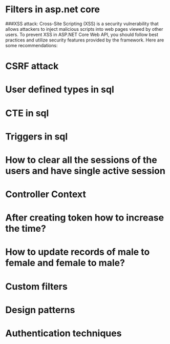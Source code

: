 # Filters in asp.net core
###XSS attack: 
      Cross-Site Scripting (XSS) is a security vulnerability that allows attackers to inject malicious scripts into web pages viewed by other users. 
      To prevent XSS in ASP.NET Core Web API, you should follow best practices and utilize security features provided by the framework. Here are some recommendations:

# CSRF attack
# User defined types in sql
# CTE in sql
# Triggers in sql
# How to clear all the sessions of the users and have single active session
# Controller Context
# After creating token how to increase the time?
# How to update records of male to female and female to male?
# Custom filters
# Design patterns 
# Authentication techniques

